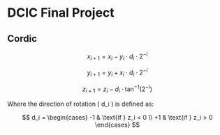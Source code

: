 # DCIC Final Project

## Cordic


$$
x_{i+1} = x_i - y_i \cdot d_i \cdot 2^{-i}
$$

$$
y_{i+1} = y_i + x_i \cdot d_i \cdot 2^{-i}
$$

$$
z_{i+1} = z_i - d_i \cdot \tan^{-1}(2^{-i})
$$

Where the direction of rotation \( d_i \) is defined as:

$$
d_i =
\begin{cases}
-1 & \text{if } z_i < 0 \\
+1 & \text{if } z_i > 0
\end{cases}
$$
